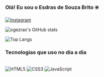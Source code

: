 ### Olá! Eu sou o Esdras de Souza Brito ❇️
[![Instagram](https://img.shields.io/badge/Instagram-E4405F?style=for-the-badge&logo=instagram&logoColor=white)](https://www.instagram.com/boraesdrinhas/)<br/>

![ogezrax's GitHub stats](https://github-readme-stats.vercel.app/api?username=ogezrax&show_icons=true&theme=radical)

![Top Langs](https://github-readme-stats.vercel.app/api/top-langs/?username=ogezrax&layout=compact)
<br/>

### Tecnologias que uso no dia a dia

<div style="display = inline_block"> <br/>
    <img align="center" alt="HTML5" src="https://img.shields.io/badge/HTML5-E34F26?style=for-the-badge&logo=html5&logoColor=white
    ">
    <img align="center" alt="CSS3" src="https://img.shields.io/badge/CSS-239120?&style=for-the-badge&logo=css3&logoColor=white
    ">
    <img align="center" alt="JavaScript" src="https://img.shields.io/badge/JavaScript-323330?style=for-the-badge&logo=javascript&logoColor=F7DF1E
    ">

</div>
